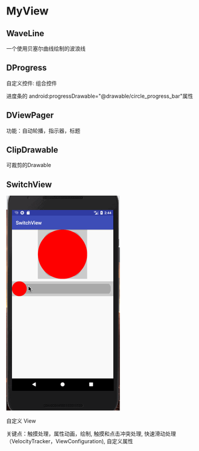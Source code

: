 # MyView

## WaveLine

一个使用贝塞尔曲线绘制的波浪线

## DProgress

自定义控件: 组合控件

进度条的 android:progressDrawable="@drawable/circle_progress_bar"属性

## DViewPager

功能：自动轮播，指示器，标题

## ClipDrawable

可裁剪的Drawable

## SwitchView 

![SwitchView](https://raw.githubusercontent.com/fangmd/markdownphoto/master/src/customViews/switch_view.gif)

自定义 View

关键点：触摸处理，属性动画，绘制, 触摸和点击冲突处理, 快速滑动处理（VelocityTracker，ViewConfiguration), 自定义属性

